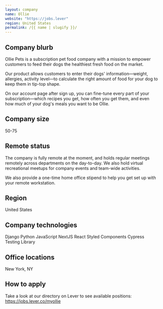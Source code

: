 ```yaml
---
layout: company
name: Ollie
website: "https://jobs.lever"
region: United States
permalink: /{{ name | slugify }}/
---
```


## Company blurb

Ollie Pets is a subscription pet food company with a mission to empower customers to feed their dogs the healthiest fresh food on the market.

Our product allows customers to enter their dogs' information—weight, allergies, activity level—to calculate the right amount of food for your dog to keep them in tip-top shape.

On our account page after sign up, you can fine-tune every part of your subscription—which recipes you get, how often you get them, and even how much of your dog's meals you want to be Ollie. 

## Company size

50-75

## Remote status

The company is fully remote at the moment, and holds regular meetings remotely across departments on the day-to-day. We also hold virtual recreational meetups for company events and team-wide activities.

We also provide a one-time home office stipend to help you get set up with your remote workstation.

## Region

United States

## Company technologies

Django
Python
JavaScript
NextJS
React
Styled Components
Cypress
Testing Library

## Office locations

New York, NY

## How to apply

Take a look at our directory on Lever to see available positions: https://jobs.lever.co/myollie